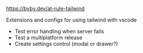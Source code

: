 https://byby.dev/at-rule-tailwind

Extensions and configs for using tailwind with vscode

- Test error handling when server fails
- Test a multiplatform release
- Create settings control (modal or drawer?)
